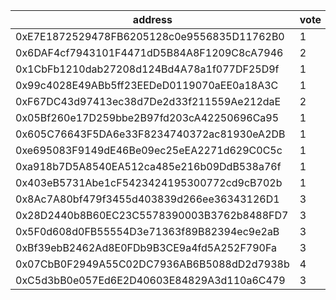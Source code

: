 address|vote|timestamp|signature
---|---|---|---
0xE7E1872529478FB6205128c0e9556835D11762B0|1|1609851430|0x6f80ff29ad8a158ed0a45ff091777ccd94df6a456a01721dc7449708515bf7ea411418b1977d3811c89f8d6743a93c0bfedeb0da381710e6aa6b6b7eaeb860c91c
0x6DAF4cf7943101F4471dD5B84A8F1209C8cA7946|2|1609851444|0x38e93b9765e94e6addf3ce81fc01795af5cfb3fe60a575ff7c58906aa602171a49fff2fb2997376cb3aaf492e897f1d36e8caeeab0919be353ddfdc33640748a1c
0x1CbFb1210dab27208d124Bd4A78a1f077DF25D9f|1|1609851585|0xb8fffba5093a06fe16f58c134e3decd69af75d69c6f8f207f0681472eaca90e52ccee481f38b1ac2227c932915a585a2654762e9e9341ac18d24ec424d6395771b
0x99c4028E49ABb5ff23EEDeD0119070aEE0a18A3C|1|1609854462|0x4290130a2c0cef5285ce7565bfd2eb3c1c59c375b984e2c31dc2d5de74b8ffde1e35c6d35e5e8bf9f3d9b16ee11faad316ad723d564ca9168830b1050c9abe611c
0xF67DC43d97413ec38d7De2d33f211559Ae212daE|2|1609860996|0x1f57696be2dc235d23ca2bdc2824ff4dfbb8aceccb7f898ef22d12c55c2be5c00864a78e3d70649c74d628545da3915667dc0be10538aeb6ffb954b840840d8f1b
0x05Bf260e17D259bbe2B97fd203cA42250696Ca95|1|1609861324|0xcf4a11b10f4a144c7c965736d6857dceddb8d837dbd8757a563a4fbe905561e55d25b4d7819bdf657fa16aaee3dfb387dcd8c26d60f9fb4f0c14eddf2cf88d7c1b
0x605C76643F5DA6e33F8234740372ac81930eA2DB|1|1609861758|0x7c767135f701b600d17bb822d78732364128eeb211634979a6db4cc9862caea155646274ac9e95edca00cf6b2695f1e59510574ed4c13bdc0280f008fbb402341c
0xe695083F9149dE46Be09ec25eEA2271d629C0C5c|1|1609863347|0x194074c0d864b19b7bd5b83aa4ba767de8709e0c355a409244a70603503feecf5e5f5eaddce2fff28cae3f2d93d9ca028ff4f83d4e8fb7b0c5780a8928071f211c
0xa918b7D5A8540EA512ca485e216b09DdB538a76f|1|1609871440|0x21e61874f8545ef832fb1cb4416549fea046e61547626ccf9812c1c08840b512646779413ce1a868047205c6eff15d6c59f30754c64291f917432dd471357a541b
0x403eB5731Abe1cF5423424195300772cd9cB702b|1|1609872275|0x791930ae734cb2c620846585b55e7da28f449aa6df4d89afbbeeed933ba5780838ade89dee8ff544a62409d73afda14f72d362ca21fd451a2c4fc6b1ac5571be1c
0x8Ac7A80bf479f3455d403839d266ee36343126D1|3|1609872533|0x409e47a1310e99966d8cbb04dcef38b7b4552fe4c3ca9a06b4c5fe6cbf18225107ca0d04f3f6ea006e51a8b1ba112dba2e6608be91b241eb6f25a193d400b0b71b
0x28D2440b8B60EC23C5578390003B3762b8488FD7|3|1609872650|0xf6bd102c78a3278a5dac0388e5123f363aebfd302efeb38677da09d00b20f6bd4fbe35b43800b5c3b23a701a0db2f1cd3edc6224a7e1ba51fbbf2df4697efac41c
0x5F0d608d0FB55554D3e71363f89B82394ec9e2aB|3|1609878488|0xb8fa9e04300e020e55a06f39990b0ef19c64032468280f6041954a2f0e1128336142d362f82b47de88990a18f20680b2c85d645a466f3a7ace52d15f911a476a1c
0xBf39ebB2462Ad8E0FDb9B3CE9a4fd5A252F790Fa|3|1609878502|0xc83d875e6e6bc8b8f52b0afbe93c26b0e47bd50ad7d2dc8bd66d329ea7b2d4df3b306ab4c859ba0e903deb6d3623636cfa92374501578947efbabb98bbe2f9b91c
0x07CbB0F2949A55C02DC7936AB6B5088dD2d7938b|4|1609897098|0xc96a0434b8dfcacd9964a36d7ffbe5ac1f5f7f006e10352a536c1eca442ead426d52c08d4c204db856a92d7d4434ce61e63c1eb8b5b4b57642e4b8f7594660621c
0xC5d3bB0e057Ed6E2D40603E84829A3d110a6C479|3|1609903365|0x6de715432b8c22f482024d69dc7b75483984f61823db8b43f5c37d413c4eaef91ddfb396c9db572516801d8d6c980f8cb3398887f27f4e33177ba818c6fe98291c